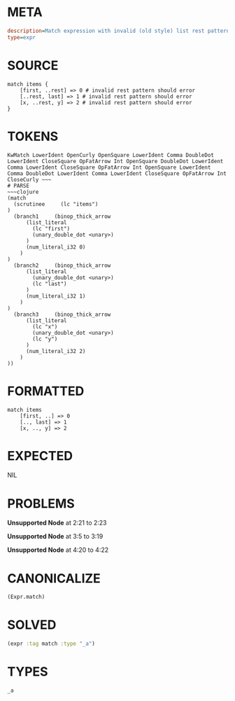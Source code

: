 # META
~~~ini
description=Match expression with invalid (old style) list rest patterns should error
type=expr
~~~
# SOURCE
~~~roc
match items {
    [first, ..rest] => 0 # invalid rest pattern should error
    [..rest, last] => 1 # invalid rest pattern should error
    [x, ..rest, y] => 2 # invalid rest pattern should error
}
~~~
# TOKENS
~~~text
KwMatch LowerIdent OpenCurly OpenSquare LowerIdent Comma DoubleDot LowerIdent CloseSquare OpFatArrow Int OpenSquare DoubleDot LowerIdent Comma LowerIdent CloseSquare OpFatArrow Int OpenSquare LowerIdent Comma DoubleDot LowerIdent Comma LowerIdent CloseSquare OpFatArrow Int CloseCurly ~~~
# PARSE
~~~clojure
(match
  (scrutinee     (lc "items")
)
  (branch1     (binop_thick_arrow
      (list_literal
        (lc "first")
        (unary_double_dot <unary>)
      )
      (num_literal_i32 0)
    )
)
  (branch2     (binop_thick_arrow
      (list_literal
        (unary_double_dot <unary>)
        (lc "last")
      )
      (num_literal_i32 1)
    )
)
  (branch3     (binop_thick_arrow
      (list_literal
        (lc "x")
        (unary_double_dot <unary>)
        (lc "y")
      )
      (num_literal_i32 2)
    )
))
~~~
# FORMATTED
~~~roc
match items
	[first, ..] => 0
	[.., last] => 1
	[x, .., y] => 2
~~~
# EXPECTED
NIL
# PROBLEMS
**Unsupported Node**
at 2:21 to 2:23

**Unsupported Node**
at 3:5 to 3:19

**Unsupported Node**
at 4:20 to 4:22

# CANONICALIZE
~~~clojure
(Expr.match)
~~~
# SOLVED
~~~clojure
(expr :tag match :type "_a")
~~~
# TYPES
~~~roc
_a
~~~
